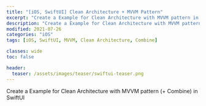 ```yaml
---
title: "[iOS, SwiftUI] Clean Architecture + MVVM Pattern"
excerpt: "Create a Example for Clean Architecture with MVVM pattern in SwiftUI"
description: "Create a Example for Clean Architecture with MVVM pattern in SwiftUI"
modified: 2021-07-26
categories: "iOS"
tags: [iOS, SwiftUI, MVVM, Clean Architecture, Combine]

classes: wide
toc: false

header:
  teaser: /assets/images/teaser/swiftui-teaser.png
---
```


Create a Example for Clean Architecture with MVVM pattern (+ Combine) in SwiftUI

<script src="https://gist.github.com/tigi44/36ebfd7b13ffeeba87bbf8695b938d51.js"></script>

